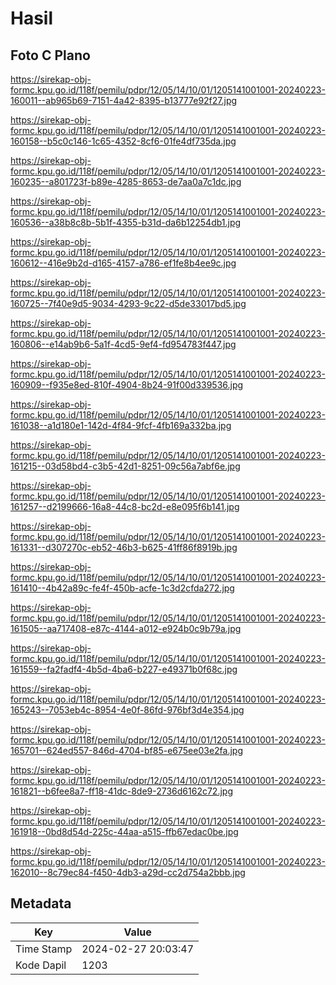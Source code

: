 # Hasil

## Foto C Plano

https://sirekap-obj-formc.kpu.go.id/118f/pemilu/pdpr/12/05/14/10/01/1205141001001-20240223-160011--ab965b69-7151-4a42-8395-b13777e92f27.jpg

https://sirekap-obj-formc.kpu.go.id/118f/pemilu/pdpr/12/05/14/10/01/1205141001001-20240223-160158--b5c0c146-1c65-4352-8cf6-01fe4df735da.jpg

https://sirekap-obj-formc.kpu.go.id/118f/pemilu/pdpr/12/05/14/10/01/1205141001001-20240223-160235--a801723f-b89e-4285-8653-de7aa0a7c1dc.jpg

https://sirekap-obj-formc.kpu.go.id/118f/pemilu/pdpr/12/05/14/10/01/1205141001001-20240223-160536--a38b8c8b-5b1f-4355-b31d-da6b12254db1.jpg

https://sirekap-obj-formc.kpu.go.id/118f/pemilu/pdpr/12/05/14/10/01/1205141001001-20240223-160612--416e9b2d-d165-4157-a786-ef1fe8b4ee9c.jpg

https://sirekap-obj-formc.kpu.go.id/118f/pemilu/pdpr/12/05/14/10/01/1205141001001-20240223-160725--7f40e9d5-9034-4293-9c22-d5de33017bd5.jpg

https://sirekap-obj-formc.kpu.go.id/118f/pemilu/pdpr/12/05/14/10/01/1205141001001-20240223-160806--e14ab9b6-5a1f-4cd5-9ef4-fd954783f447.jpg

https://sirekap-obj-formc.kpu.go.id/118f/pemilu/pdpr/12/05/14/10/01/1205141001001-20240223-160909--f935e8ed-810f-4904-8b24-91f00d339536.jpg

https://sirekap-obj-formc.kpu.go.id/118f/pemilu/pdpr/12/05/14/10/01/1205141001001-20240223-161038--a1d180e1-142d-4f84-9fcf-4fb169a332ba.jpg

https://sirekap-obj-formc.kpu.go.id/118f/pemilu/pdpr/12/05/14/10/01/1205141001001-20240223-161215--03d58bd4-c3b5-42d1-8251-09c56a7abf6e.jpg

https://sirekap-obj-formc.kpu.go.id/118f/pemilu/pdpr/12/05/14/10/01/1205141001001-20240223-161257--d2199666-16a8-44c8-bc2d-e8e095f6b141.jpg

https://sirekap-obj-formc.kpu.go.id/118f/pemilu/pdpr/12/05/14/10/01/1205141001001-20240223-161331--d307270c-eb52-46b3-b625-41ff86f8919b.jpg

https://sirekap-obj-formc.kpu.go.id/118f/pemilu/pdpr/12/05/14/10/01/1205141001001-20240223-161410--4b42a89c-fe4f-450b-acfe-1c3d2cfda272.jpg

https://sirekap-obj-formc.kpu.go.id/118f/pemilu/pdpr/12/05/14/10/01/1205141001001-20240223-161505--aa717408-e87c-4144-a012-e924b0c9b79a.jpg

https://sirekap-obj-formc.kpu.go.id/118f/pemilu/pdpr/12/05/14/10/01/1205141001001-20240223-161559--fa2fadf4-4b5d-4ba6-b227-e49371b0f68c.jpg

https://sirekap-obj-formc.kpu.go.id/118f/pemilu/pdpr/12/05/14/10/01/1205141001001-20240223-165243--7053eb4c-8954-4e0f-86fd-976bf3d4e354.jpg

https://sirekap-obj-formc.kpu.go.id/118f/pemilu/pdpr/12/05/14/10/01/1205141001001-20240223-165701--624ed557-846d-4704-bf85-e675ee03e2fa.jpg

https://sirekap-obj-formc.kpu.go.id/118f/pemilu/pdpr/12/05/14/10/01/1205141001001-20240223-161821--b6fee8a7-ff18-41dc-8de9-2736d6162c72.jpg

https://sirekap-obj-formc.kpu.go.id/118f/pemilu/pdpr/12/05/14/10/01/1205141001001-20240223-161918--0bd8d54d-225c-44aa-a515-ffb67edac0be.jpg

https://sirekap-obj-formc.kpu.go.id/118f/pemilu/pdpr/12/05/14/10/01/1205141001001-20240223-162010--8c79ec84-f450-4db3-a29d-cc2d754a2bbb.jpg


## Metadata

| Key        | Value               |
| ---------- | ------------------- |
| Time Stamp | 2024-02-27 20:03:47 |
| Kode Dapil | 1203                |



